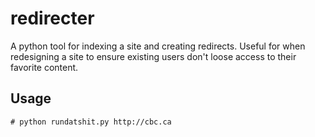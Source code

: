 # redirecter
A python tool for indexing a site and creating redirects. Useful for when redesigning a site to ensure existing users don't loose access to their favorite content.

## Usage

```
# python rundatshit.py http://cbc.ca
```
